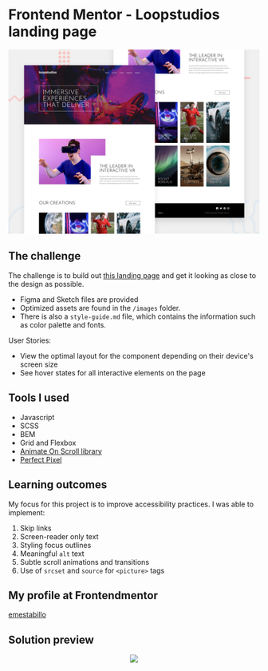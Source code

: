 # Frontend Mentor - Loopstudios landing page

![Design preview for the Loopstudios landing page coding challenge](./design/desktop-preview.jpg)

## The challenge

The challenge is to build out [this landing page](https://www.frontendmentor.io/challenges/loopstudios-landing-page-N88J5Onjw) and get it looking as close to the design as possible.

- Figma and Sketch files are provided
- Optimized assets are found in the `/images` folder.
- There is also a `style-guide.md` file, which contains the information such as color palette and fonts.

User Stories:

- View the optimal layout for the component depending on their device's screen size
- See hover states for all interactive elements on the page

## Tools I used

- Javascript
- SCSS
- BEM
- Grid and Flexbox
- [Animate On Scroll library](https://michalsnik.github.io/aos/)
- [Perfect Pixel](https://www.welldonecode.com/perfectpixel)

## Learning outcomes

My focus for this project is to improve accessibility practices. I was able to implement:

1. Skip links
2. Screen-reader only text
3. Styling focus outlines
4. Meaningful `alt` text
5. Subtle scroll animations and transitions
6. Use of `srcset` and `source` for `<picture>` tags

## My profile at Frontendmentor

[emestabillo](https://www.frontendmentor.io/profile/emestabillo)

## Solution preview

<p align="center">
  <img src="images/loopstudios.gif">
</p>
<p align="center">
